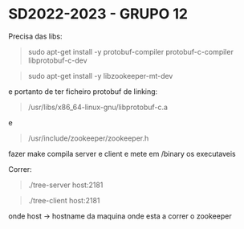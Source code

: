 # SD2022-2023 - GRUPO 12


Precisa das libs: 

> sudo apt-get install -y protobuf-compiler protobuf-c-compiler libprotobuf-c-dev

> sudo apt-get install -y libzookeeper-mt-dev

e portanto de ter ficheiro protobuf de linking:

> /usr/libs/x86_64-linux-gnu/libprotobuf-c.a

e

> /usr/include/zookeeper/zookeeper.h

fazer make compila server e client e mete em /binary os executaveis

Correr:
> ./tree-server host:2181

> ./tree-client host:2181

onde host -> hostname da maquina onde esta a correr o zookeeper
